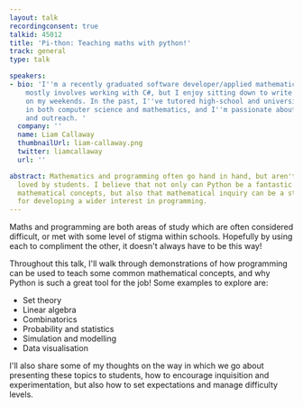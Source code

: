 ```yaml
---
layout: talk
recordingconsent: true
talkid: 45012
title: 'Pi-thon: Teaching maths with python!'
track: general
type: talk

speakers:
- bio: 'I''m a recently graduated software developer/applied mathematician. My job
    mostly involves working with C#, but I enjoy sitting down to write some Python
    on my weekends. In the past, I''ve tutored high-school and university students
    in both computer science and mathematics, and I''m passionate about education
    and outreach. '
  company: ''
  name: Liam Callaway
  thumbnailUrl: liam-callaway.png
  twitter: liamcallaway
  url: ''

abstract: Mathematics and programming often go hand in hand, but aren't always equally
  loved by students. I believe that not only can Python be a fantastic tool for teaching
  mathematical concepts, but also that mathematical inquiry can be a starting point
  for developing a wider interest in programming.
---
```

Maths and programming are both areas of study which are often considered difficult, or met with some level of stigma within schools. Hopefully by using each to compliment the other, it doesn't always have to be this way!

Throughout this talk, I'll walk through demonstrations of how programming can be used to teach some common mathematical concepts, and why Python is such a great tool for the job! Some examples to explore are:

- Set theory
- Linear algebra
- Combinatorics
- Probability and statistics
- Simulation and modelling
- Data visualisation

I'll also share some of my thoughts on the way in which we go about presenting these topics to students, how to encourage inquisition and experimentation, but also how to set expectations and manage difficulty levels.
